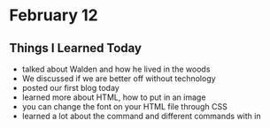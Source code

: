 # February 12

## Things I Learned Today

- talked about Walden and how he lived in the woods
- We discussed if we are better off without technology
- posted our first blog today
- learned more about HTML, how to put in an image
- you can change the font on your HTML file through CSS
- learned a lot about the command and different commands with in